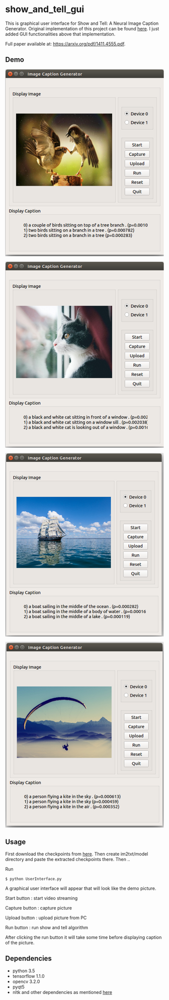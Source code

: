 # show_and_tell_gui

This is graphical user interface for Show and Tell: A Neural Image Caption Generator. 
Original implementation of this project can be found 
[here](https://github.com/tensorflow/models/tree/master/research/im2txt). I just added GUI functionalities 
above that implementation.
 
Full paper available at: https://arxiv.org/pdf/1411.4555.pdf. 

## Demo

![demo1](/img/r_img1.png)

![demo2](/img/r_img3.png)

![demo3](/img/r_img4.png)

![demo5](/img/r_img5.png)


## Usage

First download the checkpoints from [here](https://drive.google.com/open?id=0B0y_LfAt0SaEZ3JxRnJTQ05VUkU). Then create im2txt/model directory and paste the extracted checkpoints there. Then ..

Run

```
$ python UserInterface.py
```

A graphical user interface will appear that will look like the demo picture. 

Start button : start video streaming

Capture button : capture picture

Upload button : upload picture from PC

Run button : run show and tell algorithm


After clicking the run button it will take some time before displaying caption of the picture.


## Dependencies

* python 3.5
* tensorflow 1.1.0
* opencv 3.2.0
* pyqt5
* nltk and other dependencies as mentioned [here](https://github.com/tensorflow/models/tree/master/research/im2txt)

